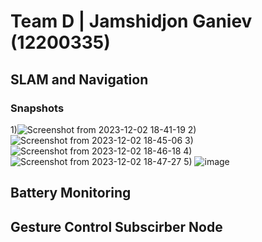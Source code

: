 # Team D | Jamshidjon Ganiev (12200335)

## SLAM and Navigation
### Snapshots

1)![Screenshot from 2023-12-02 18-41-19](https://github.com/Jamshid-Ganiev/SME-Lab/assets/84252587/9373b7fd-71e8-48db-969d-960f86b44c80)
2) ![Screenshot from 2023-12-02 18-45-06](https://github.com/Jamshid-Ganiev/SME-Lab/assets/84252587/6178e5de-5b04-401a-b7da-2573b414afe5)
3) ![Screenshot from 2023-12-02 18-46-18](https://github.com/Jamshid-Ganiev/SME-Lab/assets/84252587/794e4693-851c-4db1-9ddd-1b166512ee1b)
4) ![Screenshot from 2023-12-02 18-47-27](https://github.com/Jamshid-Ganiev/SME-Lab/assets/84252587/3a145066-7604-450c-b532-93e5c57b028f)
5) ![image](https://github.com/Jamshid-Ganiev/SME-Lab/assets/84252587/bc514a29-b0aa-404a-9ae8-e96ff4f49ff8)

## Battery Monitoring
## Gesture Control Subscirber Node
